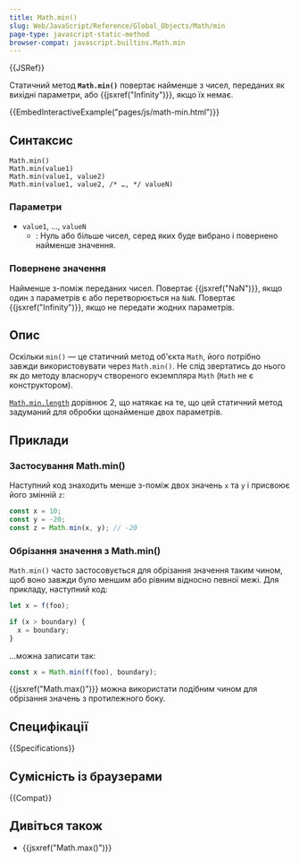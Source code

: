 ```yaml
---
title: Math.min()
slug: Web/JavaScript/Reference/Global_Objects/Math/min
page-type: javascript-static-method
browser-compat: javascript.builtins.Math.min
---
```


{{JSRef}}

Статичний метод **`Math.min()`** повертає найменше з чисел, переданих як вихідні параметри, або {{jsxref("Infinity")}}, якщо їх немає.

{{EmbedInteractiveExample("pages/js/math-min.html")}}

## Синтаксис

```js-nolint
Math.min()
Math.min(value1)
Math.min(value1, value2)
Math.min(value1, value2, /* …, */ valueN)
```

### Параметри

- `value1`, …, `valueN`
  - : Нуль або більше чисел, серед яких буде вибрано і повернено найменше значення.

### Повернене значення

Найменше з-поміж переданих чисел. Повертає {{jsxref("NaN")}}, якщо один з параметрів є або перетворюється на `NaN`. Повертає {{jsxref("Infinity")}}, якщо не передати жодних параметрів.

## Опис

Оскільки `min()` — це статичний метод об'єкта `Math`, його потрібно завжди використовувати через `Math.min()`. Не слід звертатись до нього як до методу власноруч створеного екземпляра `Math` (`Math` не є конструктором).

[`Math.min.length`](/uk/docs/Web/JavaScript/Reference/Global_Objects/Function/length) дорівнює 2, що натякає на те, що цей статичний метод задуманий для обробки щонайменше двох параметрів.

## Приклади

### Застосування Math.min()

Наступний код знаходить менше з-поміж двох значень `x` та `y` і присвоює його змінній `z`:

```js
const x = 10;
const y = -20;
const z = Math.min(x, y); // -20
```

### Обрізання значення з Math.min()

`Math.min()` часто застосовується для обрізання значення таким чином, щоб воно завжди було меншим або рівним відносно певної межі. Для прикладу, наступний код:

```js
let x = f(foo);

if (x > boundary) {
  x = boundary;
}
```

...можна записати так:

```js
const x = Math.min(f(foo), boundary);
```

{{jsxref("Math.max()")}} можна використати подібним чином для обрізання значень з протилежного боку.

## Специфікації

{{Specifications}}

## Сумісність із браузерами

{{Compat}}

## Дивіться також

- {{jsxref("Math.max()")}}
